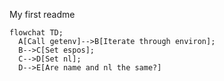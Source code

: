 My first readme

```mermaid
flowchat TD;
  A[Call getenv]-->B[Iterate through environ];
  B-->C[Set espos];
  C-->D[Set nl];
  D-->E[Are name and nl the same?]
```
